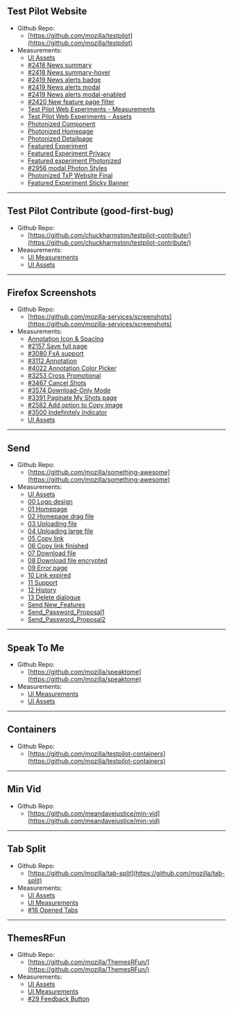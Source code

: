 ## Test Pilot Website
* Github Repo: 
    * [https://github.com/mozilla/testpilot](https://github.com/mozilla/testpilot)
* Measurements:
    * [UI Assets](Test_Pilot_Website/00_Assets/Photonized_homepage)
    * [#2418 News summary](Test_Pilot_Website/2418_News_summary)
    * [#2418 News summary-hover](Test_Pilot_Website/2418_News_summary_hover)
    * [#2419 News alerts badge](Test_Pilot_Website/2419_News_alerts_Badge)
    * [#2419 News alerts modal](Test_Pilot_Website/2419_News_alerts_Modal)
    * [#2419 News alerts modal-enabled](Test_Pilot_Website/2419_News_alerts_Modal_Enabled)
    * [#2420 New feature page filter](Test_Pilot_Website/2420_New_feature_page_filter)
    * [Test Pilot Web Experiments - Measurements](Test_Pilot_Website/01_Measurements/Web_experiments.png)
    * [Test Pilot Web Experiments - Assets](https://github.com/mozilla/testpilot-assets/tree/master/Test_Pilot_Website/00_Assets)
    
    * [Photonized Component](Test_Pilot_Website/01_Measurements/Component_20171003/)
    * [Photonized Homepage](Test_Pilot_Website/01_Measurements/Homepage_20170927/)
    * [Photonized Detailpage](Test_Pilot_Website/01_Measurements/Detailpage_20170927/)
    * [Featured Experiment](Test_Pilot_Website/01_Measurements/Featured_experiment/)
    * [Featured Experiment Privacy](Test_Pilot_Website/01_Measurements/Featured_Experiment_privacy/)
    * [Featured experiment Photonized](Test_Pilot_Website/01_Measurements/Featured_experiment_photonized/)
    * [#2956 modal Photon Styles](Test_Pilot_Website/01_Measurements/Modal_Photon_Styles/)
    * [Photonized TxP Website Final](Test_Pilot_Website/01_Measurements/Photonized_Txp_Website_Final/)
    * [Featured Experiment Sticky Banner](Test_Pilot_Website/01_Measurements/Featured_experiment_sticky_banner/)


---
## Test Pilot Contribute (good-first-bug)
* Github Repo: 
    * [https://github.com/chuckharmston/testpilot-contribute/](https://github.com/chuckharmston/testpilot-contribute/)
* Measurements:
    * [UI Measurements](Test_Pilot_Contribute/01_Measurements/)
    * [UI Assets](https://github.com/mozilla/testpilot-assets/tree/master/Test_Pilot_Contribute/00_Assets)


---
## Firefox Screenshots
* Github Repo: 
    * [https://github.com/mozilla-services/screenshots](https://github.com/mozilla-services/screenshots)
* Measurements:
    * [Annotation Icon & Spacing](Firefox_Screenshots/Annotation-icon-spacing)
    * [#2157 Save full page](Firefox_Screenshots/Save%20fullpage)
    * [#3080 FxA support](Firefox_Screenshots/FxA_Integration)
    * [#3112 Annotation](Firefox_Screenshots/Annotation)
    * [#4022 Annotation Color Picker](Firefox_Screenshots/Annotation/Annotation-color%20picker)
    * [#3253 Cross Promotional](Firefox_Screenshots/Cross-promotional)
    * [#3467 Cancel Shots](Firefox_Screenshots/FFSS-3467)
    * [#3574 Download-Only Mode](Firefox_Screenshots/FFSS-3574)
    * [#3391 Paginate My Shots page](Firefox_Screenshots/FFSS_Pagination)
    * [#2582 Add option to Copy image](Firefox_Screenshots/FFSS_Copy)
    * [#3500 Indefinitely Indicator](Firefox_Screenshots/FFSS_Indicator)
    * [UI Assets](https://github.com/mozilla/testpilot-assets/tree/master/Firefox_Screenshots/00_Assets)

---
## Send 
* Github Repo: 
    * [https://github.com/mozilla/something-awesome](https://github.com/mozilla/something-awesome)
* Measurements:
    * [UI Assets](https://github.com/mozilla/testpilot-assets/tree/master/Send/00_Assets)
    * [00 Logo design](Send/Send_logo_design)
    * [01 Homepage](Send/Send_01_homepage)
    * [02 Homepage drag file](Send/Send_02_homepage_drag_file)
    * [03 Uploading file](Send/Send_03_uploading_file)
    * [04 Uploading large file](Send/Send_04_uploading_large_file)
    * [05 Copy link](Send/Send_05_copy_link)
    * [06 Copy link finished](Send/Send_06_copy_link_finished)
    * [07 Download file](Send/Send_07_download_file)
    * [08 Download file encrypted](Send/Send_08_download_file_encrypted)
    * [09 Error page](Send/Send_09_error_page)
    * [10 Link expired](Send/Send_10_link_expired)
    * [11 Support](Send/Send_11_support)
    * [12 History](Send/Send_12_history)
    * [13 Delete dialogue](Send/Send_13_delete_dialogue)
    * [Send New_Features](Send/Send_New_Features)
    * [Send_Password_Proposal1](Send/Send_Password_1)
    * [Send_Password_Proposal2](Send/Send_Password_2)

---
## Speak To Me 
* Github Repo: 
    * [https://github.com/mozilla/speaktome](https://github.com/mozilla/speaktome)
* Measurements:
    * [UI Measurements](Speak_To_Me/01_Measurements)
    * [UI Assets](https://github.com/mozilla/testpilot-assets/tree/master/Speak_To_Me/00_Assets)

---
## Containers
* Github Repo: 
    * [https://github.com/mozilla/testpilot-containers](https://github.com/mozilla/testpilot-containers)

---
## Min Vid 
* Github Repo: 
    * [https://github.com/meandavejustice/min-vid](https://github.com/meandavejustice/min-vid)

---
## Tab Split
* Github Repo: 
   * [https://github.com/mozilla/tab-split](https://github.com/mozilla/tab-split)
* Measurements:
   * [UI Assets](https://github.com/mozilla/testpilot-assets/tree/master/Tab_Split/Tab_Split_visual_spec/assets)
   * [UI Measurements](Tab_Split/Tab_Split_visual_spec)
   * [#16 Opened Tabs](Tab_Split/Tab_split_opennewtab)

---
## ThemesRFun
* Github Repo: 
   * [https://github.com/mozilla/ThemesRFun/](https://github.com/mozilla/ThemesRFun/)
* Measurements:
   * [UI Assets](https://github.com/mozilla/testpilot-assets/tree/master/ThemesRFun/00_Assets)
   * [UI Measurements](ThemesRFun/01_Measurements/ThemesRFun)
   * [#29 Feedback Button](ThemesRFun/01_Measurements/ThemeRFun_feedback)



